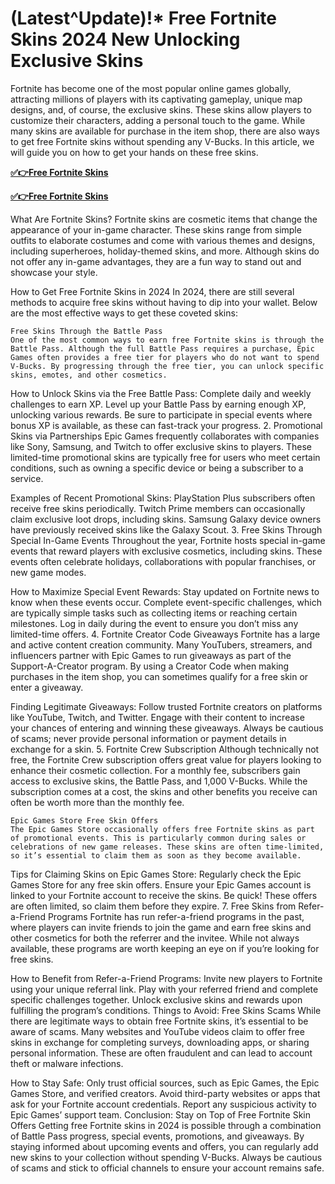 # (Latest^Update)!* Free Fortnite Skins 2024 New Unlocking Exclusive Skins
Fortnite has become one of the most popular online games globally, attracting millions of players with its captivating gameplay, unique map designs, and, of course, the exclusive skins. These skins allow players to customize their characters, adding a personal touch to the game. While many skins are available for purchase in the item shop, there are also ways to get free Fortnite skins without spending any V-Bucks. In this article, we will guide you on how to get your hands on these free skins.

**[✅👉Free Fortnite Skins](https://a4z.in/iruaA)**

**[✅👉Free Fortnite Skins](https://a4z.in/iruaA)**

What Are Fortnite Skins?
Fortnite skins are cosmetic items that change the appearance of your in-game character. These skins range from simple outfits to elaborate costumes and come with various themes and designs, including superheroes, holiday-themed skins, and more. Although skins do not offer any in-game advantages, they are a fun way to stand out and showcase your style.

How to Get Free Fortnite Skins in 2024
In 2024, there are still several methods to acquire free skins without having to dip into your wallet. Below are the most effective ways to get these coveted skins:

    Free Skins Through the Battle Pass
    One of the most common ways to earn free Fortnite skins is through the Battle Pass. Although the full Battle Pass requires a purchase, Epic Games often provides a free tier for players who do not want to spend V-Bucks. By progressing through the free tier, you can unlock specific skins, emotes, and other cosmetics.

How to Unlock Skins via the Free Battle Pass:
Complete daily and weekly challenges to earn XP.
Level up your Battle Pass by earning enough XP, unlocking various rewards.
Be sure to participate in special events where bonus XP is available, as these can fast-track your progress.
2. Promotional Skins via Partnerships
Epic Games frequently collaborates with companies like Sony, Samsung, and Twitch to offer exclusive skins to players. These limited-time promotional skins are typically free for users who meet certain conditions, such as owning a specific device or being a subscriber to a service.

Examples of Recent Promotional Skins:
PlayStation Plus subscribers often receive free skins periodically.
Twitch Prime members can occasionally claim exclusive loot drops, including skins.
Samsung Galaxy device owners have previously received skins like the Galaxy Scout.
3. Free Skins Through Special In-Game Events
Throughout the year, Fortnite hosts special in-game events that reward players with exclusive cosmetics, including skins. These events often celebrate holidays, collaborations with popular franchises, or new game modes.

How to Maximize Special Event Rewards:
Stay updated on Fortnite news to know when these events occur.
Complete event-specific challenges, which are typically simple tasks such as collecting items or reaching certain milestones.
Log in daily during the event to ensure you don’t miss any limited-time offers.
4. Fortnite Creator Code Giveaways
Fortnite has a large and active content creation community. Many YouTubers, streamers, and influencers partner with Epic Games to run giveaways as part of the Support-A-Creator program. By using a Creator Code when making purchases in the item shop, you can sometimes qualify for a free skin or enter a giveaway.

Finding Legitimate Giveaways:
Follow trusted Fortnite creators on platforms like YouTube, Twitch, and Twitter.
Engage with their content to increase your chances of entering and winning these giveaways.
Always be cautious of scams; never provide personal information or payment details in exchange for a skin.
5. Fortnite Crew Subscription
Although technically not free, the Fortnite Crew subscription offers great value for players looking to enhance their cosmetic collection. For a monthly fee, subscribers gain access to exclusive skins, the Battle Pass, and 1,000 V-Bucks. While the subscription comes at a cost, the skins and other benefits you receive can often be worth more than the monthly fee.

    Epic Games Store Free Skin Offers
    The Epic Games Store occasionally offers free Fortnite skins as part of promotional events. This is particularly common during sales or celebrations of new game releases. These skins are often time-limited, so it’s essential to claim them as soon as they become available.

Tips for Claiming Skins on Epic Games Store:
Regularly check the Epic Games Store for any free skin offers.
Ensure your Epic Games account is linked to your Fortnite account to receive the skins.
Be quick! These offers are often limited, so claim them before they expire.
7. Free Skins from Refer-a-Friend Programs
Fortnite has run refer-a-friend programs in the past, where players can invite friends to join the game and earn free skins and other cosmetics for both the referrer and the invitee. While not always available, these programs are worth keeping an eye on if you’re looking for free skins.

How to Benefit from Refer-a-Friend Programs:
Invite new players to Fortnite using your unique referral link.
Play with your referred friend and complete specific challenges together.
Unlock exclusive skins and rewards upon fulfilling the program’s conditions.
Things to Avoid: Free Skins Scams
While there are legitimate ways to obtain free Fortnite skins, it’s essential to be aware of scams. Many websites and YouTube videos claim to offer free skins in exchange for completing surveys, downloading apps, or sharing personal information. These are often fraudulent and can lead to account theft or malware infections.

How to Stay Safe:
Only trust official sources, such as Epic Games, the Epic Games Store, and verified creators.
Avoid third-party websites or apps that ask for your Fortnite account credentials.
Report any suspicious activity to Epic Games’ support team.
Conclusion: Stay on Top of Free Fortnite Skin Offers
Getting free Fortnite skins in 2024 is possible through a combination of Battle Pass progress, special events, promotions, and giveaways. By staying informed about upcoming events and offers, you can regularly add new skins to your collection without spending V-Bucks. Always be cautious of scams and stick to official channels to ensure your account remains safe.
